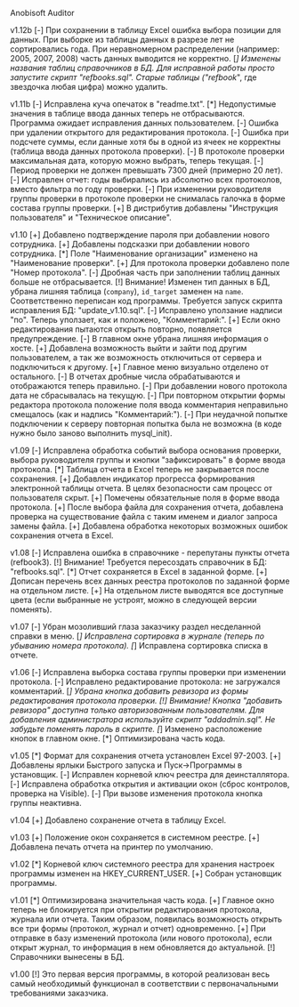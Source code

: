 Anobisoft Auditor

v1.12b
[-] При сохранении в таблицу Excel ошибка выбора позиции для данных. При выборке из таблицы данных в разрезе лет не сортировались года.
    При неравномерном распределении (например: 2005, 2007, 2008) часть данных выводится не корректно.
[*] Изменены названия таблиц справочников в БД. Для исправной работы просто запустите скрипт "refbooks.sql".
    Старые таблицы ("refbook*", где звездочка любая цифра) можно удалить.

v1.11b
[-] Исправлена куча опечаток в "readme.txt".
[*] Недопустимые значения в таблице ввода данных теперь не отбрасываются. Программа ожидает исправления данных пользователем.
[-] Ошибка при удалении открытого для редактирования протокола.
[-] Ошибка при подсчете суммы, если данные хотя бы в одной из ячеек не корректны (таблица ввода данных протокола проверки).
[-] В протоколе проверки максимальная дата, которую можно выбрать, теперь текущая.
[-] Период проверки не должен превышать 7300 дней (примерно 20 лет).
[-] Исправлен отчет: годы выбирались из абсолютно всех протоколов, вместо фильтра по году проверки.
[-] При изменении руководителя группы проверки в протоколе проверки не снималась галочка в форме состава группы проверки.
[+] В дистрибутив добавлены "Инструкция пользователя" и "Техническое описание".

v1.10
[+] Добавлено подтверждение пароля при добавлении нового сотрудника.
[+] Добавлены подсказки при добавлении нового сотрудника.
[*] Поле "Наименование организации" изменено на "Наименование проверки".
[+] Для протокола проверки добавлено поле "Номер протокола".
[-] Дробная часть при заполнении таблиц данных больше не отбрасывается.
[!] Внимание! Изменен тип данных в БД, убрана лишняя таблица (`company`), `id_target` заменен на `name`. Соответственно переписан код программы.
    Требуется запуск скрипта исправления БД: "update_v1.10.sql".
[-] Исправлено уползание надписи "по". Теперь уползает, как и положено, "Комментарий:".
[+] Если окно редактирования пытаются открыть повторно, появляется предупреждение.
[-] В главном окне убрана лишняя информация о хосте.
[+] Добавлена возможность выйти и зайти под другим пользователем, а так же возможность отключиться от сервера и подключиться к другому.
[+] Главное меню визуально отделено от остального.
[-] В отчетах дробные числа обрабатываются и отображаются теперь правильно.
[-] При добавлении нового протокола дата не сбрасывалась на текущую.
[-] При повторном открытии формы редактора протокола положение поля ввода комментария неправильно смещалось (как и надпись "Комментарий:").
[-] При неудачной попытке подключении к серверу повторная попытка была не возможна (в коде нужно было заново выполнить mysql_init). 

v1.09
[-] Исправлена обработка событий выбора основания проверки, выбора руководителя группы и кнопки "зафиксировать" в форме ввода протокола.
[*] Таблица отчета в Excel теперь не закрывается после сохранения.
[+] Добавлен индикатор прогресса формирования электронной таблицы отчета. В целях безопасности сам процесс от пользователя скрыт.
[+] Помечены обязательные поля в форме ввода протокола.
[+] После выбора файла для сохранения отчета, добавлена проверка на существование файла с таким именем и диалог запроса замены файла.
[+] Добавлена обработка некоторых возможных ошибок сохранения отчета в Excel.

v1.08
[-] Исправлена ошибка в справочнике - перепутаны пункты отчета (refbook3).
[!] Внимание! Требуется пересоздать справочник в БД: "refbooks.sql".
[*] Отчет сохраняется в Excel в заданной форме.
[+] Дописан перечень всех данных реестра протоколов по заданной форме на отдельном листе.
[+] На отдельном листе выводятся все доступные цвета (если выбранные не устроят, можно в следующей версии поменять).

v1.07
[-] Убран мозоливший глаза заказчику раздел несделанной справки в меню.
[*] Исправлена сортировка в журнале (теперь по убыванию номера протокола).
[*] Исправлена сортировка списка в отчете.

v1.06
[-] Исправлена выборка состава группы проверки при изменении протокола.
[-] Исправлено редактирование протокола: не загружался комментарий.
[*] Убрана кнопка добавить ревизора из формы редактирования протокола проверки.
[!] Внимание! Кнопка "добавить ревизора" доступна только авторизованным пользователям.
    Для добавления администратора используйте скрипт "addadmin.sql". Не забудьте поменять пароль в скрипте.
[*] Изменено расположение кнопок в главном окне.
[*] Оптимизирована часть кода.

v1.05
[*] Формат для сохранения отчета установлен Excel 97-2003.
[+] Добавлены ярлыки Быстрого запуска и Пуск->Программы в установщик.
[-] Исправлен корневой ключ реестра для деинсталлятора.
[-] Исправлена обработка открытия и активации окон (сброс контролов, проверка на Visible).
[-] При вызове изменения протокола кнопка группы неактивна.

v1.04
[+] Добавлено сохранение отчета в таблицу Excel.

v1.03
[+] Положение окон сохраняется в системном реестре.
[+] Добавлена печать отчета на принтер по умолчанию.

v1.02
[*] Корневой ключ системного реестра для хранения настроек программы изменен на HKEY_CURRENT_USER.
[+] Собран установщик программы.

v1.01
[*] Оптимизирована значительная часть кода.
[+] Главное окно теперь не блокируется при открытии редактирования протокола, журнала или отчета.
    Таким образом, появилась возможность открыть все три формы (протокол, журнал и отчет) одновременно.
[+] При отправке в базу изменений протокола (или нового протокола), если открыт журнал, то информация в нем обновляется до актуальной.
[!] Справочники вынесены в БД.

v1.00
[!] Это первая версия программы, в которой реализован весь самый необходимый функционал в соответствии с первоначальными требованиями заказчика.
